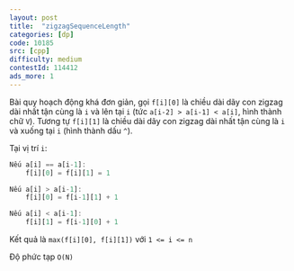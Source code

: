 ```yaml
---
layout: post
title:  "zigzagSequenceLength"
categories: [dp]
code: 10185
src: [cpp]
difficulty: medium
contestId: 114412
ads_more: 1
---
```


Bài quy hoạch động khá đơn giản, gọi `f[i][0]` là chiều dài dãy con zigzag dài nhất tận cùng là `i` và lên tại `i` (tức `a[i-2] > a[i-1] < a[i]`, hình thành chữ `V`). Tương tự `f[i][1]` là chiều dài dãy con zigzag dài nhất tận cùng là `i` và xuống tại `i` (hình thành dấu `^`).

Tại vị trí `i`:

```js
Nếu a[i] == a[i-1]:
	f[i][0] = f[i][1] = 1

Nếu a[i] > a[i-1]:
	f[i][0] = f[i-1][1] + 1

Nếu a[i] < a[i-1]:
	f[i][1] = f[i-1][0] + 1
```

Kết quả là `max(f[i][0], f[i][1])` với `1 <= i <= n`

Độ phức tạp `O(N)`
